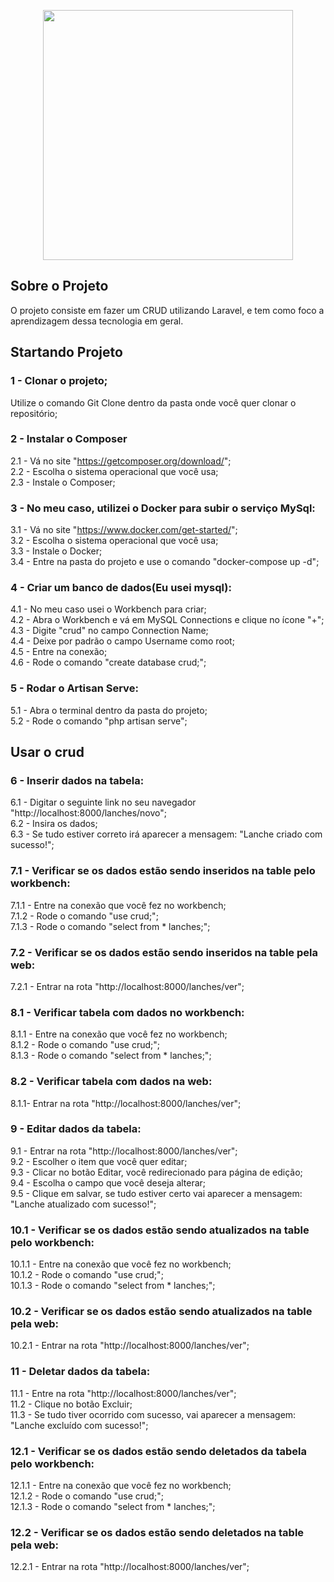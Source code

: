 <p align="center"><a href="https://laravel.com" target="_blank"><img src="https://raw.githubusercontent.com/laravel/art/master/logo-lockup/5%20SVG/2%20CMYK/1%20Full%20Color/laravel-logolockup-cmyk-red.svg" width="400"></a></p>

## Sobre o Projeto

O projeto consiste em fazer um CRUD utilizando Laravel, e tem como foco a aprendizagem dessa tecnologia em geral.

## Startando Projeto

### 1 - Clonar o projeto;

Utilize o comando Git Clone dentro da pasta onde você quer clonar o repositório;

### 2 - Instalar o Composer

2.1 - Vá no site "https://getcomposer.org/download/";
<br />
2.2 - Escolha o sistema operacional que você usa;
<br />
2.3 - Instale o Composer;

### 3 - No meu caso, utilizei o Docker para subir o serviço MySql:

3.1 - Vá no site "https://www.docker.com/get-started/";
<br />
3.2 - Escolha o sistema operacional que você usa;
<br />
3.3 - Instale o Docker;
<br />
3.4 - Entre na pasta do projeto e use o comando "docker-compose up -d";

### 4 - Criar um banco de dados(Eu usei mysql):

4.1 - No meu caso usei o Workbench para criar;
<br />
4.2 - Abra o Workbench e vá em MySQL Connections e clique no ícone "+";
<br />
4.3 - Digite "crud" no campo Connection Name;
<br />
4.4 - Deixe por padrão o campo Username como root;
<br />
4.5 - Entre na conexão;
<br />
4.6 - Rode o comando "create database crud;";

### 5 - Rodar o Artisan Serve:

5.1 - Abra o terminal dentro da pasta do projeto;
<br />
5.2 - Rode o comando "php artisan serve";

## Usar o crud

### 6 - Inserir dados na tabela:

6.1 - Digitar o seguinte link no seu navegador "http://localhost:8000/lanches/novo";
<br />
6.2 - Insira os dados;
<br />
6.3 - Se tudo estiver correto irá aparecer a mensagem: "Lanche criado com sucesso!";

### 7.1 - Verificar se os dados estão sendo inseridos na table pelo workbench:

7.1.1 - Entre na conexão que você fez no workbench;
<br />
7.1.2 - Rode o comando "use crud;";
<br />
7.1.3 - Rode o comando "select from \* lanches;";

### 7.2 - Verificar se os dados estão sendo inseridos na table pela web:

7.2.1 - Entrar na rota "http://localhost:8000/lanches/ver";

### 8.1 - Verificar tabela com dados no workbench:

8.1.1 - Entre na conexão que você fez no workbench;
<br />
8.1.2 - Rode o comando "use crud;";
<br />
8.1.3 - Rode o comando "select from \* lanches;";

### 8.2 - Verificar tabela com dados na web:

8.1.1- Entrar na rota "http://localhost:8000/lanches/ver";

### 9 - Editar dados da tabela:

9.1 - Entrar na rota "http://localhost:8000/lanches/ver";
<br />
9.2 - Escolher o item que você quer editar;
<br />
9.3 - Clicar no botão Editar, você redirecionado para página de edição;
<br />
9.4 - Escolha o campo que você deseja alterar;
<br />
9.5 - Clique em salvar, se tudo estiver certo vai aparecer a mensagem: "Lanche atualizado com sucesso!";

### 10.1 - Verificar se os dados estão sendo atualizados na table pelo workbench:

10.1.1 - Entre na conexão que você fez no workbench;
<br />
10.1.2 - Rode o comando "use crud;";
<br />
10.1.3 - Rode o comando "select from \* lanches;";

### 10.2 - Verificar se os dados estão sendo atualizados na table pela web:

10.2.1 - Entrar na rota "http://localhost:8000/lanches/ver";

### 11 - Deletar dados da tabela:

11.1 - Entre na rota "http://localhost:8000/lanches/ver";
<br />
11.2 - Clique no botão Excluir;
<br />
11.3 - Se tudo tiver ocorrido com sucesso, vai aparecer a mensagem: "Lanche excluído com sucesso!";

### 12.1 - Verificar se os dados estão sendo deletados da tabela pelo workbench:

12.1.1 - Entre na conexão que você fez no workbench;
<br />
12.1.2 - Rode o comando "use crud;";
<br />
12.1.3 - Rode o comando "select from \* lanches;";

### 12.2 - Verificar se os dados estão sendo deletados na table pela web:

12.2.1 - Entrar na rota "http://localhost:8000/lanches/ver";
